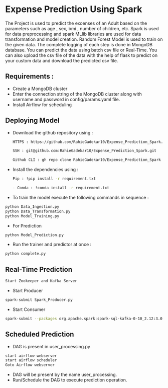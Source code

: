 # Expense Prediction Using Spark
The Project is used to predict the exoenses of an Adult based on the parameters such as age , sex, bmi , number of children, etc. Spark is used for data preprocessing and spark MLlib libraries are used for data transformation and model creation. Random Forest Model is used to train on the given data. The complete logging of each step is done in MongoDB database. You can predict the data using batch csv file or Real-Time. You can also upload the csv file of the data with the help of flask to predict on your custom data and download the predicted csv file. 

## Requirements : 
- Create a MongoDB cluster 
- Enter the connection string of the MongoDB cluster along with username and password in config/params.yaml file.
- Install Airflow for scheduling

## Deploying Model 

- Download the github repository using : 
  ```bash
  HTTPS : https://github.com/RahieGadekar10/Expense_Prediction_Spark.git
  ```
  ```bash 
  SSH : git@github.com:RahieGadekar10/Expense_Prediction_Spark.git
  ```
  ```bash 
  Github CLI : gh repo clone RahieGadekar10/Expense_Prediction_Spark
  ```
- Install the dependencies using : 
    ```bash 
    Pip : !pip install -r requirement.txt
    ```
    ```bash
    - Conda : !conda install -r requirement.txt
    ```
- To train the model execute the following commands in sequence : 
 ```bash
python Data_Ingestion.py
python Data_Transformation.py
python Model_Training.py
```
- For Prediction
```bash
python Model_Prediction.py
```
- Run the trainer and predictor at once : 
 ```bash
python complete.py
```
## Real-Time Prediction
 ```bash
Start Zookeeper and Kafka Server
```
- Start Producer
 ```bash
spark-submit Spark_Producer.py 
```
- Start Consumer
 ```bash
spark-submit --packages org.apache.spark:spark-sql-kafka-0-10_2.12:3.0.1  Spark_Consumer.py
```
## Scheduled Prediction
- DAG is present in user_processing.py
```bash
start airflow webserver
start airflow scheduler
Goto Airflow webserver
```
- DAG will be present by the name user_processing.
- Run/Schedule the DAG to execute prediction operation.

